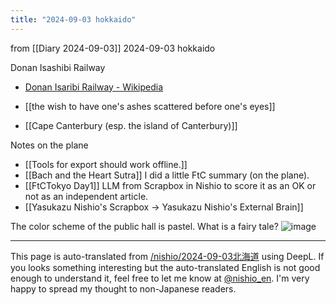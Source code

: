```yaml
---
title: "2024-09-03 hokkaido"
---
```


from  [[Diary 2024-09-03]]
2024-09-03 hokkaido

Donan Isashibi Railway
- [Donan Isaribi Railway - Wikipedia](https://ja.wikipedia.org/wiki/%E9%81%93%E5%8D%97%E3%81%84%E3%81%95%E3%82%8A%E3%81%B3%E9%89%84%E9%81%93)

- [[the wish to have one's ashes scattered before one's eyes]]
- [[Cape Canterbury (esp. the island of Canterbury)]]

Notes on the plane
- [[Tools for export should work offline.]]
- [[Bach and the Heart Sutra]]
I did a little FtC summary (on the plane).
- [[FtCTokyo Day1]]
LLM from Scrapbox in Nishio to score it as an OK or not as an independent article.
- [[Yasukazu Nishio's Scrapbox -> Yasukazu Nishio's External Brain]]

The color scheme of the public hall is pastel.
What is a fairy tale?
![image](https://gyazo.com/60bb65ee547c7ba5dcb86d218220d432/thumb/1000)


---
This page is auto-translated from [/nishio/2024-09-03北海道](https://scrapbox.io/nishio/2024-09-03北海道) using DeepL. If you looks something interesting but the auto-translated English is not good enough to understand it, feel free to let me know at [@nishio_en](https://twitter.com/nishio_en). I'm very happy to spread my thought to non-Japanese readers.